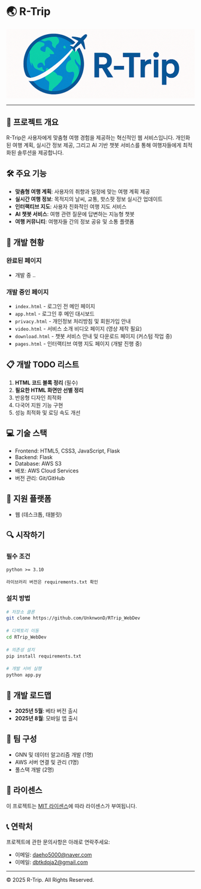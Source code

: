 # 🌏 R-Trip
![R-Trip Logo](logo.png)

---

## 📌 프로젝트 개요

R-Trip은 사용자에게 맞춤형 여행 경험을 제공하는 혁신적인 웹 서비스입니다. 개인화된 여행 계획, 실시간 정보 제공, 그리고 AI 기반 챗봇 서비스를 통해 여행자들에게 최적화된 솔루션을 제공합니다.

## 🛠️ 주요 기능

- **맞춤형 여행 계획**: 사용자의 취향과 일정에 맞는 여행 계획 제공
- **실시간 여행 정보**: 목적지의 날씨, 교통, 핫스팟 정보 실시간 업데이트
- **인터랙티브 지도**: 사용자 친화적인 여행 지도 서비스
- **AI 챗봇 서비스**: 여행 관련 질문에 답변하는 지능형 챗봇
- **여행 커뮤니티**: 여행자들 간의 정보 공유 및 소통 플랫폼

## 🚀 개발 현황

### 완료된 페이지
- 개발 중 ..

### 개발 중인 페이지
- `index.html` - 로그인 전 메인 페이지
- `app.html` - 로그인 후 메인 대시보드
- `privacy.html` - 개인정보 처리방침 및 회원가입 안내
- `video.html` - 서비스 소개 비디오 페이지 (영상 제작 필요)
- `download.html` - 챗봇 서비스 안내 및 다운로드 페이지 (커스텀 작업 중)
- `pages.html` - 인터랙티브 여행 지도 페이지 (개발 진행 중)

## 📋 개발 TODO 리스트

1. **HTML 코드 블록 정리** (필수)
2. **필요한 HTML 화면만 선별 정리**
3. 반응형 디자인 최적화
4. 다국어 지원 기능 구현
5. 성능 최적화 및 로딩 속도 개선

## 💻 기술 스택

- Frontend: HTML5, CSS3, JavaScript, Flask
- Backend: Flask
- Database: AWS S3
- 배포: AWS Cloud Services
- 버전 관리: Git/GitHub

## 📱 지원 플랫폼

- 웹 (데스크톱, 태블릿)

## 🔍 시작하기

### 필수 조건
```
python >= 3.10

라이브러리 버전은 requirements.txt 확인
```

### 설치 방법
```bash
# 저장소 클론
git clone https://github.com/UnknwonD/RTrip_WebDev

# 디렉토리 이동
cd RTrip_WebDev

# 의존성 설치
pip install requirements.txt

# 개발 서버 실행
python app.py
```

## 📅 개발 로드맵

- **2025년 5월**: 베타 버전 출시
- **2025년 8월**: 모바일 앱 출시

## 👥 팀 구성

- GNN 및 데이터 알고리즘 개발 (1명)
- AWS 서버 연결 및 관리 (1명)
- 풀스택 개발 (2명)

## 📜 라이센스

이 프로젝트는 [MIT 라이센스](LICENSE)에 따라 라이센스가 부여됩니다.

## 📞 연락처

프로젝트에 관한 문의사항은 아래로 연락주세요:
- 이메일: daeho5000@naver.com
- 이메일: dbtkdqja2@gmail.com

---

© 2025 R-Trip. All Rights Reserved.
